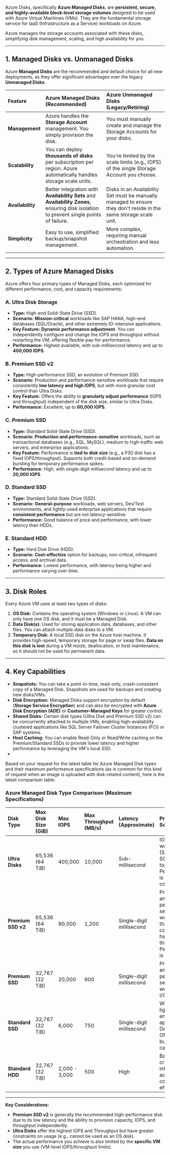 Azure Disks, specifically **Azure Managed Disks**, are **persistent, secure, and highly-available block-level storage volumes** designed to be used with Azure Virtual Machines (VMs). They are the fundamental storage service for IaaS (Infrastructure as a Service) workloads on Azure.

Azure manages the storage accounts associated with these disks, simplifying disk management, scaling, and high availability for you.

---

## 1. Managed Disks vs. Unmanaged Disks

Azure **Managed Disks** are the recommended and default choice for all new deployments, as they offer significant advantages over the legacy **Unmanaged Disks**.

| Feature | Azure Managed Disks (Recommended) | Azure Unmanaged Disks (Legacy/Retiring) |
| :--- | :--- | :--- |
| **Management** | Azure handles the **Storage Account** management. You simply provision the disk. | You must manually create and manage the Storage Accounts for your disks. |
| **Scalability** | You can deploy **thousands of disks** per subscription per region. Azure automatically handles storage scale units. | You're limited by the scale limits (e.g., IOPS) of the single Storage Account you choose. |
| **Availability** | Better integration with **Availability Sets** and **Availability Zones**, ensuring disk isolation to prevent single points of failure. | Disks in an Availability Set must be manually managed to ensure they don't reside in the same storage scale unit. |
| **Simplicity** | Easy to use, simplified backup/snapshot management. | More complex, requiring manual orchestration and less automation. |

---

## 2. Types of Azure Managed Disks

Azure offers four primary types of Managed Disks, each optimized for different performance, cost, and capacity requirements:

### A. Ultra Disk Storage
* **Type:** High-end Solid-State Drive (SSD).
* **Scenario:** **Mission-critical** workloads like SAP HANA, high-end databases (SQL/Oracle), and other extremely IO-intensive applications.
* **Key Feature:** **Dynamic performance adjustment**. You can independently configure and change the IOPS and throughput without restarting the VM, offering flexible pay-for-performance.
* **Performance:** Highest available, with sub-millisecond latency and up to **400,000 IOPS**.

### B. Premium SSD v2
* **Type:** High-performance SSD, an evolution of Premium SSD.
* **Scenario:** Production and performance-sensitive workloads that require consistently **low latency and high IOPS**, but with more granular cost control than Ultra Disks.
* **Key Feature:** Offers the ability to **granularly adjust performance** (IOPS and throughput) independent of the disk size, similar to Ultra Disks.
* **Performance:** Excellent, up to **80,000 IOPS**.

### C. Premium SSD
* **Type:** Standard Solid-State Drive (SSD).
* **Scenario:** **Production and performance-sensitive** workloads, such as transactional databases (e.g., SQL, MySQL), medium to high-traffic web servers, and enterprise applications.
* **Key Feature:** Performance is **tied to disk size** (e.g., a P30 disk has a fixed IOPS/throughput). Supports both credit-based and on-demand bursting for temporary performance spikes.
* **Performance:** High, with single-digit millisecond latency and up to **20,000 IOPS**.

### D. Standard SSD
* **Type:** Standard Solid-State Drive (SSD).
* **Scenario:** **General-purpose** workloads, web servers, Dev/Test environments, and lightly-used enterprise applications that require **consistent performance** but are not latency-sensitive.
* **Performance:** Good balance of price and performance, with lower latency than HDDs.

### E. Standard HDD
* **Type:** Hard Disk Drive (HDD).
* **Scenario:** **Cost-effective** option for backups, non-critical, infrequent access, and archival data.
* **Performance:** Lowest performance, with latency being higher and performance varying over time.

---

## 3. Disk Roles

Every Azure VM uses at least two types of disks:

1.  **OS Disk:** Contains the operating system (Windows or Linux). A VM can only have one OS disk, and it must be a Managed Disk.
2.  **Data Disk(s):** Used for storing application data, databases, and other files. You can attach multiple data disks to a VM.
3.  **Temporary Disk:** A local SSD disk on the Azure host machine. It provides high-speed, temporary storage for page or swap files. **Data on this disk is lost** during a VM resize, deallocation, or host maintenance, so it should not be used for permanent data.

---

## 4. Key Capabilities

* **Snapshots:** You can take a point-in-time, read-only, crash-consistent copy of a Managed Disk. Snapshots are used for backups and creating new disks/VMs.
* **Disk Encryption:** Managed Disks support encryption by default (**Storage Service Encryption**) and can also be encrypted with **Azure Disk Encryption (ADE)** or **Customer-Managed Keys** for greater control.
* **Shared Disks:** Certain disk types (Ultra Disk and Premium SSD v2) can be concurrently attached to multiple VMs, enabling high-availability clustered applications like SQL Server Failover Cluster Instances (FCI) or SAP systems.
* **Host Caching:** You can enable Read-Only or Read/Write caching on the Premium/Standard SSDs to provide lower latency and higher performance by leveraging the VM's local SSD.
* 

Based on your request for the latest table for Azure Managed Disk types and their maximum performance specifications (as is common for this kind of request when an image is uploaded with disk-related content), here is the latest comparison table:

### Azure Managed Disk Type Comparison (Maximum Specifications)

| Disk Type | Max Disk Size (GiB) | Max IOPS | Max Throughput (MB/s) | Latency (Approximate) | Primary Scenario |
| :--- | :--- | :--- | :--- | :--- | :--- |
| **Ultra Disks** | 65,536 (64 TiB) | 400,000 | 10,000 | Sub-millisecond | IO-intensive workloads (SAP HANA, SQL/Oracle top-tier DBs). Performance is configurable. |
| **Premium SSD v2** | 65,536 (64 TiB) | 80,000 | 1,200 | Single-digit millisecond | Production and performance-sensitive workloads that require consistently high IOPS and throughput. Performance is tunable. |
| **Premium SSD** | 32,767 (32 TiB) | 20,000 | 900 | Single-digit millisecond | Production and performance-sensitive workloads, I/O intensive. |
| **Standard SSD** | 32,767 (32 TiB) | 6,000 | 750 | Single-digit millisecond | Web servers, lightly used enterprise applications, Dev/Test. Offers bursting capability. |
| **Standard HDD** | 32,767 (32 TiB) | 2,000 - 3,000 | 500 | High | Backup, non-critical, infrequent access. Most cost-effective. |

***

**Key Considerations:**

* **Premium SSD v2** is generally the recommended high-performance disk due to its low latency and the ability to provision capacity, IOPS, and throughput independently.
* **Ultra Disks** offer the highest IOPS and Throughput but have greater constraints on usage (e.g., cannot be used as an OS disk).
* The actual performance you achieve is also limited by the **specific VM size** you use (VM-level IOPS/throughput limits).
